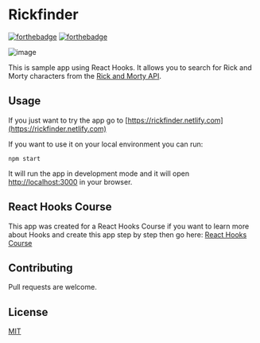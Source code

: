 # Rickfinder

[![forthebadge](https://forthebadge.com/images/badges/fuck-it-ship-it.svg)](https://forthebadge.com)
[![forthebadge](https://forthebadge.com/images/badges/made-with-javascript.svg)](https://forthebadge.com)

![image](https://imgur.com/a/Jv0Py9F)

This is sample app using React Hooks. It allows you to search for Rick and Morty characters from the [Rick and Morty API](https://rickandmortyapi.com/).

## Usage

If you just want to try the app go to [https://rickfinder.netlify.com](https://rickfinder.netlify.com)

If you want to use it on your local environment you can run:

`npm start`

It will run the app in development mode and it will open [http://localhost:3000](http://localhost:3000) in your browser.

## React Hooks Course

This app was created for a React Hooks Course if you want to learn more about Hooks and create this app step by step then go here: [React Hooks Course](https://courses.carlosmafla.com/courses/react-hooks)

## Contributing

Pull requests are welcome.

## License

[MIT](https://choosealicense.com/licenses/mit/)
